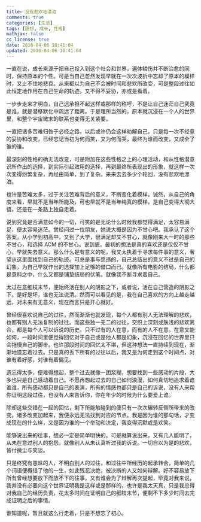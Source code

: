 ```yaml
---
title: 没有悲欢地漂泊
comments: true
categories: [生活]
tags: [随想, 成长, 性格]
mathjax: false
cc_license: true
date: 2016-04-06 10:41:04
updated: 2016-04-06 10:41:04
---
```


一直在说，成长来源于把自己投入到这个社会和世界，遍体鳞伤并不断治愈的同时，保持原本的个性。可是当自己忽然发现早就在一次次波折中忘却了原本的模样时，又止不住地悲哀。从来都以为自己不会被时间和悲欢所改变，可是整段过往如此恒定地作用在自己生命的轨迹，又不得不妥协，亦或是看着。

<!--more-->

一步步走来才明白，自己远承担不起这样或那样的称呼，不是让自己迷茫自己究竟是谁，就是潜移默化中疏远了距离。于是理所当然的，原本就沉浸在一个人的世界里，和整个宇宙微末的联系也变得无关紧要。

一直把诸多苦难归咎于必经之路，以后或许仍会这样劝解自己，只是每一次不经意的妥协和改变，已经忘记当初为何而笑，又为何而哭，最终为谁而改变，又成全了谁的谁。

最深刻的性格的确无法改变，可是附加在这些性格之上的心理活动，和从性格潜意识所作出的选择，到实际引起效用的选择，再到最终所表现出的形象，就这样一次次变得纷繁复杂，再经由简单，到了复杂。来来去去多少个轮回，没有悲欢地漂泊。

也许是苦难太多，过于关注苦难背后的意义，不断变化着模样。诚然，从自己的角度来看，早就不是当年所能及，可也早就不是当年纯真的模样，是自己变得大彻大悟，还是在一条路上独自走着。

说到究竟是否满意如今的一切，可笑的是无论什么时候我都觉得满足，太容易满足，便太容易迷茫。曾经问过一位朋友，她说大概是因为不甘心吧。我承认了这个答案。从小学到初高中，又到了大学，很满足却又不甘心，就像刚来大一时的那些不甘心，和选择 ACM 的不甘心。说到底，最初的想法是真的喜欢还是仅仅不甘心，早就失去意义。那么什么是有意义的呢，我又太执着于寻求每件事的意义，奢望从这里面找到自己的轨迹。可总是事与愿违的，自己总结出的意义不过是自己的幻象，为自己早就作出的选择加上足够的借口而已。就像所有电影的结局，什么都是意料之中，什么又都是铺垫结局的伏笔。就像我不断寻求着自己。

太过在意细枝末节，便始终活在别人的阴影之下，或者说，活在自己营造的阴影之下。是好是坏，谁也无法说清。然而可以看见的是，我在自己喜欢的方向上越走越远，对未来有无意义，现在而言只是开心就好。

曾经很喜欢说自己的过往，然而渐渐也就发现，每个人都有别人无法理解的悲欢，也都有别人无法复制的过往。而这些独一无二的过往，交织上深刻或肤浅的悲欢离合，都是每个人可以诉说的历史。只不过有的人在意，而有的人不在意。在意又能如何，一段时间里便觉得回忆对于自己或是他人都是幻象，沉浸在回忆的世界里只会拖慢自己的脚步。也许那段时间的回忆太不堪，但这种想法一直持续到现在，渐渐地遗忘着过去。只是真的丢下所有的过往以后，我又是为何走到这个时间点，对谁有着好感，对谁有着偏见。

遗忘得太多，便难得想起，整个过去就像一团浆糊，想要找到一些感动的片段，大多也只是自己感动着自己。不愿再想起过去的自己如何浪漫，如何真切地追求着谁谁谁，所有感动都只是自己的表演，所有的情感也都只是自己的诉说，没有人来帮你证明这段过往，也没有人来告诉你，你在年少的时候为什么要爱上谁。

除却这些交错在一起的回忆，剩下所能触碰到的便只有一次次辗转反侧所带来的改变。诸多改变加起来，我便永远无法找到对应的节点。我是因为谁的那句话，才变成现在的什么样，又是因为谁的一个举动和决定，我变得沉默或是欢笑。

能够说出来的往事，想必一定是简单明快的。可是就算说出来，又有几人能明了，从未在意过别人的抱怨，就像别人从未认真听过我的诉说。一切自以为是的悲欢，皆付微尘与笑谈。

只是终究有愚昧的人，不明白别人的过往，和过往中所经历的起承转合，简单的几个词语便概括了他的一生，如此残忍决绝，被决断的人又如何辩解。好不容易放下所有曾经想要放下而放不下的往事，又有谁会为了辩解再次提起，毕竟对我来说，我并没有必要向这个世界证明我是这样或是那样的，也许是我太天真，只是我总得对我自己的经历负责，花太多时间在证明自己的细枝末节，便剩不下多少时间去完成证明之后的事情。

谁知道呢，暂且就这么行走着，只是不想忘了初心。
